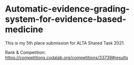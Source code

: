 # Automatic-evidence-grading-system-for-evidence-based-medicine
This is my 5th place submission for ALTA Shared Task 2021.
 
Rank & Competition: https://competitions.codalab.org/competitions/33739#results
